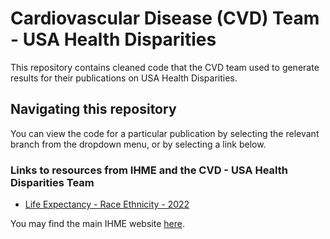 # Cardiovascular Disease (CVD) Team - USA Health Disparities

This repository contains cleaned code that the CVD team used to generate results for their publications on USA Health Disparities.

## Navigating this repository

You can view the code for a particular publication by selecting the relevant branch from the dropdown menu, or by selecting a link below.

### Links to resources from IHME and the CVD - USA Health Disparities Team

* [Life Expectancy - Race Ethnicity - 2022](https://github.com/ihmeuw/CVDdisparities/tree/life_expectancy_race_ethnicity_2022)

You may find the main IHME website [here](http://www.healthdata.org).
